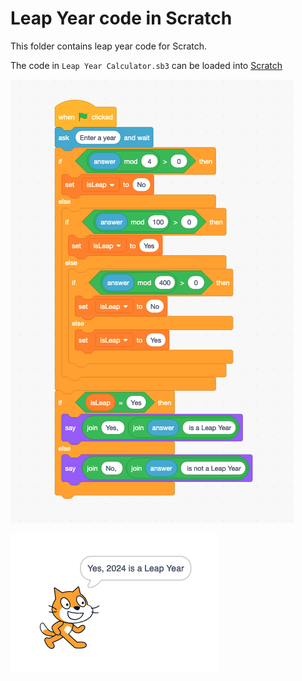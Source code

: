 # Leap Year code in Scratch

This folder contains leap year code for Scratch.

The code in `Leap Year Calculator.sb3` can be loaded into [Scratch](https://scratch.mit.edu)

![Code](img/Scratch-code.png)

![Sample Output](img/Scratch-output.png)
